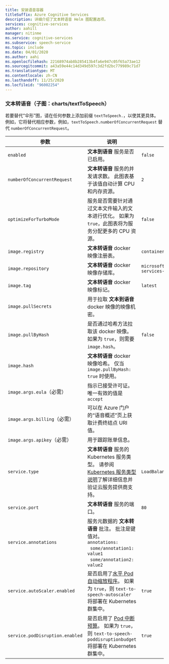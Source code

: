 ```yaml
---
title: 安装语音容器
titleSuffix: Azure Cognitive Services
description: 详细介绍了文本转语音 Helm 图配置选项。
services: cognitive-services
author: aahill
manager: nitinme
ms.service: cognitive-services
ms.subservice: speech-service
ms.topic: include
ms.date: 04/01/2020
ms.author: aahi
ms.openlocfilehash: 22168974ab8b285413b4fa6e947c05f65a73ae12
ms.sourcegitcommit: a43a59e44c14d349d597c3d2fd2bc779989c71d7
ms.translationtype: MT
ms.contentlocale: zh-CN
ms.lasthandoff: 11/25/2020
ms.locfileid: "96002254"
---
```

### <a name="text-to-speech-sub-chart-chartstexttospeech"></a>文本转语音（子图：charts/textToSpeech）

若要替代“伞形”图，请在任何参数上添加前缀 `textToSpeech.`，以使其更具体。 例如，它将替代相应参数，例如，`textToSpeech.numberOfConcurrentRequest` 替代 `numberOfConcurrentRequest`。

|参数|说明|默认|
| -- | -- | -- |
| `enabled` | **文本到语音** 服务是否已启用。 | `false` |
| `numberOfConcurrentRequest` | **文本转语音** 服务的并发请求数。 此图表基于该值自动计算 CPU 和内存资源。 | `2` |
| `optimizeForTurboMode`| 服务是否需要针对通过文本文件输入的文本进行优化。 如果为 `true`，此图表将为服务分配更多的 CPU 资源。 | `false` |
| `image.registry`| **文本转语音** docker 映像注册表。 | `containerpreview.azurecr.io` |
| `image.repository` | **文本转语音** docker 映像存储库。 | `microsoft/cognitive-services-text-to-speech` |
| `image.tag` | **文本转语音** docker 映像标记。 | `latest` |
| `image.pullSecrets` | 用于拉取 **文本到语音** docker 映像的映像机密。 | |
| `image.pullByHash`| 是否通过哈希方法拉取该 docker 映像。 如果为 `true`，则需要 `image.hash`。 | `false` |
| `image.hash`| **文本转语音** docker 映像哈希。 仅当 `image.pullByHash: true` 时使用。  | |
| `image.args.eula`（必需） | 指示已接受许可证。 唯一有效的值是 `accept` | |
| `image.args.billing`（必需） | 可以在 Azure 门户的“语音概述”页上获取计费终结点 URI 值。 | |
| `image.args.apikey`（必需） | 用于跟踪账单信息。 ||
| `service.type` | **文本转语音** 服务的 Kubernetes 服务类型。 请参阅 [Kubernetes 服务类型说明](https://kubernetes.io/docs/concepts/services-networking/service/)了解详细信息并验证云服务提供商支持。 | `LoadBalancer` |
| `service.port`|  **文本转语音** 服务的端口。 | `80` |
| `service.annotations` | 服务元数据的 **文本转语音** 批注。 批注是键值对。 <br>`annotations:`<br>&nbsp;&nbsp;`some/annotation1: value1`<br>&nbsp;&nbsp;`some/annotation2: value2` | |
| `service.autoScaler.enabled` | 是否启用了[水平 Pod 自动缩放程序](https://kubernetes.io/docs/tasks/run-application/horizontal-pod-autoscale/)。 如果为 `true`，则 `text-to-speech-autoscaler` 将部署在 Kubernetes 群集中。 | `true` |
| `service.podDisruption.enabled` | 是否启用了 [Pod 中断预算](https://kubernetes.io/docs/concepts/workloads/pods/disruptions/)。 如果为 `true`，则 `text-to-speech-poddisruptionbudget` 将部署在 Kubernetes 群集中。 | `true` |